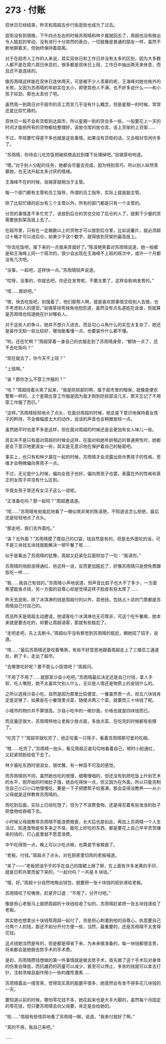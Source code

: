 # 273 · 付账

双休日已经结束，昨天和周超去步行街逛街也成为了过去。

逛街没有到很晚，下午四点左右的时候苏雨晴和林夕晨就回去了，周超也没有做出令人尴尬的举动，没有进行十分突然的表白，一切就像是普通的朋友一样，虽然不断地聊着天，但始终保持着距离。

对于在超市人工作的人来说，其实双休日和工作日并没有太多的区别，因为大多数人都不是在周六周日休息的，很多都是双休日上班，工作日中抽出两天来休息，而且还不是连续的。

像苏雨晴这样能在双休日连休两天，可是被不少人羡慕的呢，王海峰对她也格外的关照，又因为苏雨晴的年龄实在太小，即使其他人不满，也不好多说什么——和小孩子较劲，那也太丢份了吧。

虽然周一到周日对于超市的员工而言几乎没有什么概念，但是星期一的时候，常常还是比较忙碌的。

双休日一般不会有货柜到达超市，所以星期一到的货会多一些，一般要花上一天的时间才能把所有的货物都给整理好，该放仓库的放仓库，该上货架的上货架……

不过，早班要忙得差不多也就是这些事情，如果没有货柜的话，又会相对空闲许多了。

“苏雨晴，你待会儿吃完饭把破损商品拉到楼下处理掉吧。”翁锡芽吩咐道。

“嗯。”对于别人分配的任务，她都会尽量去完成，因为特别乖巧，所以别人纵然羡慕她，也无法升起太多讨厌的情绪。

王海峰不在的时候，翁锡芽就相当于主管。

每一个部门都有主管和员工指导，所谓的员工指导，实际上就是副主管。

除了比较忙碌的前台有三个主管以外，所有的部门都是只有一个主管的。

分货的事情差不多忙完了，该放到后仓的货也交给了后仓的人了，就剩下少量的货需要放到架高层上去了。

在超市里，只有在一定箱数以上的货物才可以放到后仓里，比如说薯片，就必须超过十箱才可以进后仓，如果少于这个数字，就得放到货架的最高层上。

“你去吃饭吧，接下来的一点我来弄就好了。”陈淑艳笑着对苏雨晴说道，她一般都是和王海峰上同一个班次的，很少会出现在王海峰不上班的班次中，或许一个月都没有几次吧。

“没事，一起吧，这样快一点。”苏雨晴轻声说道。

“哎呀，没事的，你就去吧，你还在发育呢，不要太累了，这样会影响发育的。”

“唔……那好吧。”

“嗯，快去吃饭吧，别饿着了，他们那帮人啊，就是喜欢把事情交给别人去做，也不考虑别人的感受。”翁锡芽拐弯抹角地抱怨道，虽然没有点名道姓在说谁，但就算是苏雨晴也知道她在针对哪些人。

对于这些人的争斗，她并不想介入进去，而且勾心斗角什么的实在太复杂了，她还是装作无知一些比较好，哪怕能看懂一点，也要装作什么都不懂。

“哟，还在忙啊？”周超穿着一身自己的衣服走到了苏雨晴身旁，“都快一点了，还不去吃饭吗？”

“现在就去了，你今天不上班？”

“上班啊。”

“诶？那你怎么不穿工作服的？”

“哈？”周超挠着头笑了起来，“我是防损部的啊，属于超市里的暗保，就像是便衣警察一样的，上个星期五穿工作服是因为我才刚到防损部没几天，那天忘记了不用穿工作服了而已。”

“这样。”苏雨晴轻轻地点了点头，在面对周超的时候，她总是下意识地保持着女孩子的矜持，不会做幅度太大的动作，说话的声音也会稍微放轻一点。

虽然她平时也差不多是这样，但在面对周超的时候还是会更加有女人味儿一些。

其实并不是只有面对周超的时候会这样，在面对和她年龄相近的普通男性时，她都是会下意识地更淑女一些，其实是无意识地在保护着自己的秘密吧。

事实上，也只有和林夕晨在一起的时候，苏雨晴才会流露出些许男孩子的性格，思维才会稍微偏向男孩子一点。

不过，无论是什么时候，偏向女孩子也好，偏向男孩子也罢，表露在外的性格和真正的女孩子并没有什么区别。

毕竟女孩子里还有女汉子这么一说呢。

“正准备吃吗？那一起呗？”周超邀请道。

“唔……”苏雨晴有些尴尬地看了一眼似笑非笑的陈淑艳，不知道该怎么拒绝，最后还是轻轻地点了点头。

“那走吧，我们去外面吃。”

“诶？去外面？”苏雨晴摸了摸自己的口袋，钱自然是有的，但是去外面吃的话，可不是三块钱五块钱就能解决一顿午餐了呢……

似乎是看出了苏雨晴的犹豫，周超又赶紧在后面附加了一句：“我请你。”

苏雨晴的俏脸涨得通红，他这样一说，反而更加尴尬了，好像苏雨晴只是想免费蹭饭吃一样……

“我……我自己有钱的。”苏雨晴小声地说道，但声音比蚊子也大不了多少，一方面希望能省点钱，另一方面的自尊心却是觉得这样子脸皮有些太厚了……

昨天去逛街，除了冰淇淋的钱是周超付的以外，其他钱，包括占卜店的门票都是苏雨晴自己付自己的。

而且昨天是周超主动邀请，他请客吃个冰淇淋也无可厚非，可这个吃午餐嘛，她本来就是要去吃的，却要让周超请客，那就有些尴尬了。

“走吧走吧，先上去刷卡。”周超似乎没有察觉到苏雨晴的尴尬，朝她招了招手，说道。

“唔……”最后苏雨晴还是咬着嘴唇，有些不好意思地跟着周超走上了三楼员工通道处，刷了卡，走出了超市。

“去哪里吃好呢？要不那么小饭馆吧？”周超问。

“不用了不用了……就那家沙县小吃吧。”苏雨晴最后决定还是自己付钱，拿人手软，吃人嘴短，她不太喜欢欠别人什么，无论是人情还是物质上的金钱什么的。

之所以选择沙县小吃，自然是因为那里比较便宜，一餐虽然贵一点，但五六块钱肯定是足够了，如果是在小餐馆里点菜，随便点两三个菜，就要而三十块钱了呢。

小城市的物价并不算很高，沙县小吃中的一碗炒面，价格也就是四块钱而已。

而且量还很大，苏雨晴特地让老板少放点面，多放点菜，在吃完的时候都有些撑了。

“吃完了？”周超早就吃完了，他正咬着一只筷子，看着苏雨晴那可爱的吃相。

“嗯……吃完了。”苏雨晴一抬头，看见周超正直勾勾地看着自己，顿时小脸通红，又赶紧把脸给低下去了。

林夕晨吃东西时很淑女，很优雅，有一种高不可及的感觉。

而苏雨晴则不同，虽然她也吃的很慢，细嚼慢咽的，但还没有到把吃饭上升到艺术的水平，刚开始的时候肚子饿，她会吃得快一点，但又因为在外面，所以只能克制住自己小口小口地慢慢吃，要是一下子把腮帮子给塞满，那会显得没教养——从小父母就是这样教育苏雨晴的。

而吃到后面，实际上已经吃饱了，但为了不浪费食物，还是得忍着有些发涨的肚子把食物给吞咽下去。

小时候父母就教导苏雨晴不能浪费粮食，长大后也是如此，再加上苏雨晴一个人生活过，知道食物是有多来之不易，能吃上好吃的东西，都是要花上自己辛辛苦苦赚来的钱的，打心底里就不愿意浪费。

中午吃得饱一点，晚上可以少吃点嘛，也算是节省粮食了。

“老板，付钱。”周超点了点头，对在厨房里切肉的老板喊道。

“来了——”老板把油乎乎的手在自己的围裙上擦了擦，在上面有许多发黄的手印，就是日积月累而留下来的，“一起付吗？一共是 8 块钱。”

“哦，好。”周超十分自然地掏出钱包，就要把一张十块钱的纸钞递给老板。

苏雨晴咬了咬嘴唇，赶紧开口道：“不用了，分开付吧。”

像是担心老板马上就把周超的十块钱给收了似的，苏雨晴赶紧把一张五块钱递给了老板。

其实她也想拿出十块钱帮周超一起付了，但是担心刺激到他的自尊心，执意要自己付两个人的钱，那还不如分开付方便一些，当然，最重要的，还是苏雨晴不太舍得花钱。

这点钱她当然是有的，但是都是得省下来，为未来做准备的，每一块钱都很宝贵，将来都会是她做去势手术的手术费。

是的，苏雨晴攒钱想做的第一件事情就是做去势手术，首先做了这个手术后对身体的伤害会降低，而抗雄药的药量可以减少，甚至可以停止，多余的钱就可以拿去打针，注射浓缩且副作用小一些的雌性激素……

苏雨晴露出一缕苦笑，觉得现实真的能磨平很多，她竟然会有舍不得多花几块钱的一天。

要知道以前的时候，哪怕零花钱不多，她花起来也是大手大脚的，虽然每个月固定的零花钱，但只要苏雨晴去向父母要，肯定是会给她的。

“呃……”周超有些怪异地看了苏雨晴一眼，说道，“我来付就好了啊。”

“真的不用，我自己来吧。”

……
